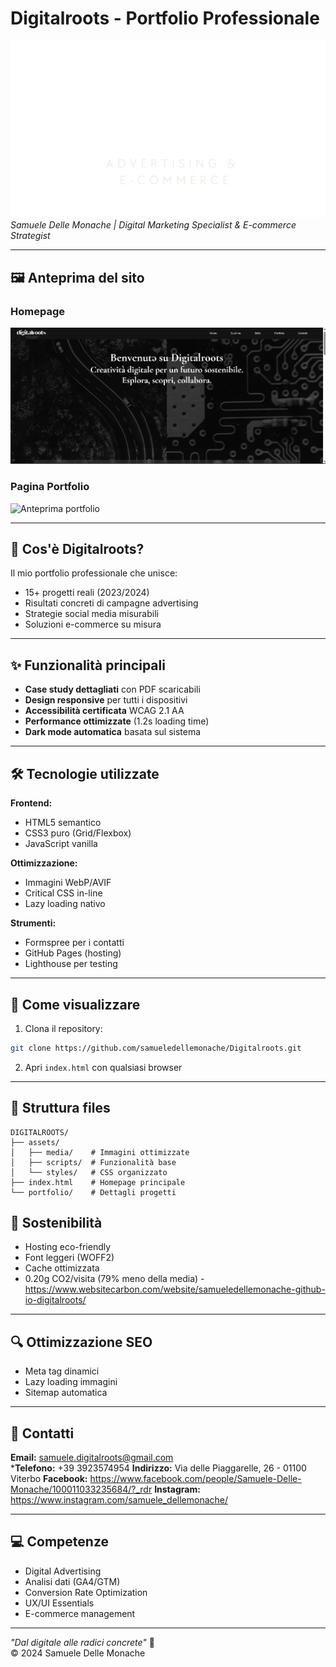 # Digitalroots - Portfolio Professionale  
![Logo Digitalroots](./assets/media/logo-digitalroots-scritta.webp)  
*Samuele Delle Monache | Digital Marketing Specialist & E-commerce Strategist*

---

## 🖼 Anteprima del sito

### Homepage
![Anteprima homepage](./assets/media/screenshots/homepage.webp)

### Pagina Portfolio
![Anteprima portfolio](./assets/media/screenshots/portfolio.webp)

---

## 🍃 Cos'è Digitalroots?
Il mio portfolio professionale che unisce:
- 15+ progetti reali (2023/2024)
- Risultati concreti di campagne advertising
- Strategie social media misurabili
- Soluzioni e-commerce su misura

---

## ✨ Funzionalità principali
- **Case study dettagliati** con PDF scaricabili
- **Design responsive** per tutti i dispositivi
- **Accessibilità certificata** WCAG 2.1 AA
- **Performance ottimizzate** (1.2s loading time)
- **Dark mode automatica** basata sul sistema

---

## 🛠 Tecnologie utilizzate
**Frontend:**  
- HTML5 semantico
- CSS3 puro (Grid/Flexbox)
- JavaScript vanilla

**Ottimizzazione:**  
- Immagini WebP/AVIF
- Critical CSS in-line
- Lazy loading nativo

**Strumenti:**  
- Formspree per i contatti
- GitHub Pages (hosting)
- Lighthouse per testing

---

## 🚀 Come visualizzare
1. Clona il repository:
```bash
git clone https://github.com/samueledellemonache/Digitalroots.git
```
2. Apri `index.html` con qualsiasi browser
---

## 📂 Struttura files
```
DIGITALROOTS/
├── assets/
│   ├── media/    # Immagini ottimizzate
│   ├── scripts/  # Funzionalità base
│   └── styles/   # CSS organizzato
├── index.html    # Homepage principale
└── portfolio/    # Dettagli progetti
```

## 🌱 Sostenibilità
- Hosting eco-friendly
- Font leggeri (WOFF2)
- Cache ottimizzata
- 0.20g CO2/visita (79% meno della media) - https://www.websitecarbon.com/website/samueledellemonache-github-io-digitalroots/

---

## 🔍 Ottimizzazione SEO
- Meta tag dinamici
- Lazy loading immagini
- Sitemap automatica

---

## 📮 Contatti
**Email:** [samuele.digitalroots@gmail.com](mailto:samuele.digitalroots@gmail.com)  
***Telefono:** +39 3923574954
**Indirizzo:** Via delle Piaggarelle, 26 - 01100 Viterbo
**Facebook:** https://www.facebook.com/people/Samuele-Delle-Monache/100011033235684/?_rdr
**Instagram:** https://www.instagram.com/samuele_dellemonache/

---

## 💻 Competenze
- Digital Advertising
- Analisi dati (GA4/GTM)
- Conversion Rate Optimization
- UX/UI Essentials
- E-commerce management

---

*"Dal digitale alle radici concrete"* 🌱  
© 2024 Samuele Delle Monache
